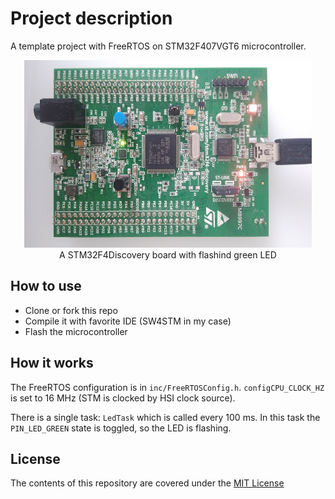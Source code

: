 # Project description

A template project with FreeRTOS on STM32F407VGT6 microcontroller. 

<p align="center">
  <img width="460" height="300" src="images/board.jpg">
  <br>A STM32F4Discovery board with flashind green LED 
</p>


## How to use

* Clone or fork this repo
* Compile it with favorite IDE (SW4STM in my case)
* Flash the microcontroller

## How it works

The FreeRTOS configuration is in `inc/FreeRTOSConfig.h`.
`configCPU_CLOCK_HZ` is set to 16 MHz (STM is clocked by HSI clock source).

There is a single task: `LedTask` which is called every 100 ms. In this
task the `PIN_LED_GREEN` state is toggled, so the LED is flashing.

## License
The contents of this repository are covered under the [MIT License](./LICENSE.txt)

